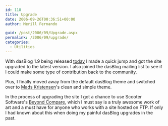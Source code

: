 ```yaml
---
id: 118
title: Upgrade
date: 2006-09-26T00:36:51+00:00
author: Merill Fernando

guid: /post/2006/09/Upgrade.aspx
permalink: /2006/09/upgrade/
categories:
  - Utilities
---
```

<P>With dasBlog 1.9 being released <A href="http://www.hanselman.com/blog/DasBlog19Released.aspx">today</A> I made a quick jump and got the site upgraded to the latest version. I also joined the dasBlog mailing list to see if I could make some type of contribution back to the community.</P>
<P>Plus, I finally moved away from the default dasBlog theme and switched over to <A href="http://www.madskristensen.dk/blog/">Mads Kristensen</A>'s clean and simple theme.</P>
<P>In the process of upgrading the site I got a chance to use Scooter Software's <A href="http://www.scootersoftware.com/">Beyond Compare</A>, which I must say is a truly awesome work of art and a must have for anyone who works with a site hosted on FTP. If only I had known about this when doing my painful dasBlog upgrades in the past.</P>